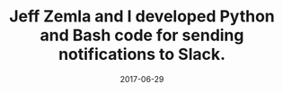 ---
title: Jeff Zemla and I developed Python and Bash code for sending notifications to Slack.
date: 2017-06-29
category: github
external_url: https://github.com/AusterweilLab/jarjar
---